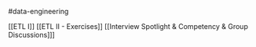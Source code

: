 #data-engineering 

[[ETL I]]
[[ETL II - Exercises]]
[[Interview Spotlight & Competency & Group Discussions]]]